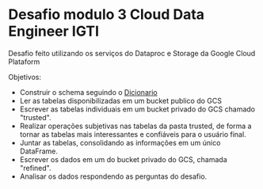 # Desafio modulo 3 Cloud Data Engineer IGTI

Desafio feito utilizando os serviços do Dataproc e Storage da Google Cloud Plataform

Objetivos:

* Construir o schema seguindo o [Dicionario](https://www.gov.br/receitafederal/pt-br/assuntos/orientacao-tributaria/cadastros/consultas/arquivos/NOVOLAYOUTDOSDADOSABERTOSDOCNPJ.pdf)
* Ler as tabelas disponibilizadas em um bucket publico do GCS
* Escrever as tabelas individuais em um bucket privado do GCS chamado "trusted".
* Realizar operações subjetivas nas tabelas da pasta trusted, de forma a tornar as
tabelas mais interessantes e confiáveis para o usuário final.
* Juntar as tabelas, consolidando as informações em um único DataFrame.
* Escrever os dados em um do bucket privado do GCS, chamada "refined".
* Analisar os dados respondendo as perguntas do desafio.